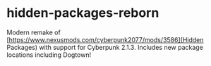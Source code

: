# hidden-packages-reborn
 Modern remake of [https://www.nexusmods.com/cyberpunk2077/mods/3586](Hidden Packages) with support for Cyberpunk 2.1.3. Includes new package locations including Dogtown!
